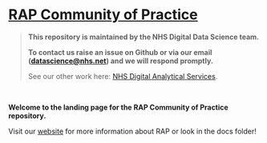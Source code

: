 # [RAP Community of Practice](https://NHSDigital.github.io/rap-community-of-practice/)

> **This repository is maintained by the NHS Digital Data Science team.**
>
> **To contact us raise an issue on Github or via our email ([datascience@nhs.net](mailto:datascience@nhs.net)) and we will respond promptly.**
>
> See our other work here: [NHS Digital Analytical Services](https://github.com/NHSDigital/data-analytics-services).

<br>

**Welcome to the landing page for the RAP Community of Practice repository.**

Visit our [website](https://NHSDigital.github.io/rap-community-of-practice/) for more information about RAP or look in the docs folder!
